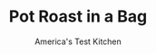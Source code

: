 ---
layout: ../../layouts/MarkdownPostLayout.astro
title: Pot Roast in a Bag
author: America's Test Kitchen
pubDate: 2023-03-15
description: "Cooking in a bag is just gimmicky. Or so we thought."
image_url: https://res.cloudinary.com/hksqkdlah/image/upload/ar_1:1,c_fill,dpr_2.0,f_auto,fl_lossy.progressive.strip_profile,g_faces:auto,q_auto:low,w_344/34450_sfs-pot-roast-in-a-bag-8
tags: ["Main Courses","Beef"]
calories: 3634
protein: 52
carbohydrates: 29
fats: 
fiber: 4
ingredients: ["4 teaspoons, onion powder","1 tablespoon, all-purpose flour","2 teaspoons, packed light brown sugar","2 teaspoons, salt","1 teaspoon, pepper","1 teaspoon, garlic powder","1 teaspoon, dried thyme","1/2 teaspoon, celery seeds","1 (3 1/2- to 4-pound), boneless beef chuck-eye roast, trimmed","1 (8-pound-capacity), oven bag","1 1/2 pounds, Yukon Gold potatoes, unpeeled, cut into 1 1/2-inch pieces","5 , carrots, peeled and cut into 2-inch lengths, thick ends halved lengthwise","3/4 cup, water","1 tablespoon, chopped fresh parsley"]
serves: 6
time: "5 hours"
instructions: ["Adjust oven rack to lower-middle position and heat oven to 300 degrees. Combine onion powder, flour, sugar, salt, pepper, garlic powder, thyme, and celery seeds in bowl.","Pat roast dry with paper towels. Using 3 pieces of kitchen twine, tie roast around circumference at equal intervals. Place roast in oven bag and sprinkle with spice mixture on all sides. Add potatoes, carrots, and water to bag. Tie bag closed with kitchen twine.","Place bag in 13 by 9-inch ceramic baking dish. Cut two 1/2-inch slits in top of bag. Transfer dish to oven and bake until paring knife inserted through top of bag slips easily in and out of beef, about 4 hours.","Remove dish from oven. Carefully cut open bag just above contents so steam releases away from you. Using tongs, transfer roast to carving board, tent with aluminum foil, and let rest for 10 minutes.","Carefully lift bag so vegetables and braising liquid pour into baking dish; discard bag. Push vegetables to 1 side of dish. Gently tilt dish (it will be hot) to allow braising liquid to pool on opposite side; skim 1/4 cup fat from surface using large spoon.","Discard twine and slice beef 1/4 inch thick. Transfer beef to dish with vegetables and baste with braising liquid. Sprinkle with parsley. Serve."]
nutrition: ["1478 mg Potassium","573 mg Phosphorus","92 mg Calcium","6 mg Iron","86 mg Magnesium","1027 mg Sodium","20 mg Zinc","31 g Fat","12 mg Niacin (B3)","15 g Monounsaturated","2 g Polyunsaturated","26 mg Vitamin C","172 mg Cholesterol","13 g Saturated","1 g Trans","4 g Fiber","2 µg Folic acid","38 µg Folate (food)","4 g Sugars","26 µg Vitamin K","341 g Water","29 g Carbs","42 µg Folate equivalent (total)","52 g Protein","6 µg Vitamin B12","1 mg Vitamin B6","437 µg Vitamin A","605 kcal Energy","1 g Sugars, added","3634 calories"]
notes: "You will need a nylon oven bag that can hold up to 8 pounds. Make sure the bag does not touch the top or sides of the oven, or it will melt. We prefer to use a ceramic, not Pyrex, baking dish, because adding liquid to a hot Pyrex dish can sometimes shock it and cause cracking."
---